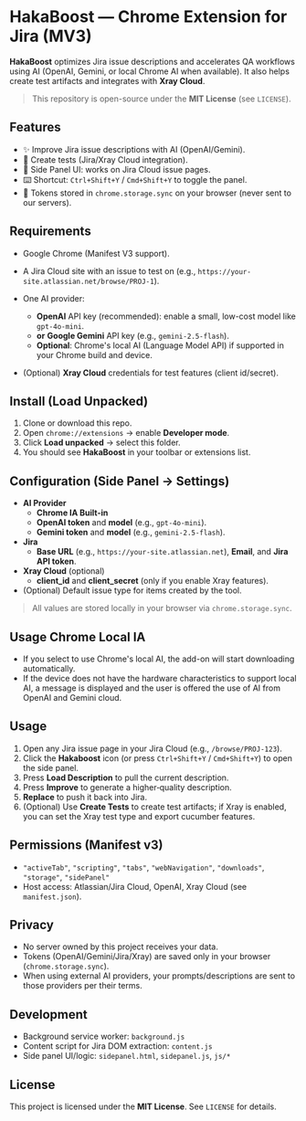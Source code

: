# HakaBoost — Chrome Extension for Jira (MV3)

**HakaBoost** optimizes Jira issue descriptions and accelerates QA workflows using AI (OpenAI, Gemini, or local Chrome AI when available). It also helps create test artifacts and integrates with **Xray Cloud**.

> This repository is open-source under the **MIT License** (see `LICENSE`).

## Features
- ✨ Improve Jira issue descriptions with AI (OpenAI/Gemini).
- 🧪 Create tests (Jira/Xray Cloud integration).
- 🧩 Side Panel UI: works on Jira Cloud issue pages.
- ⌨️ Shortcut: `Ctrl+Shift+Y` / `Cmd+Shift+Y` to toggle the panel.
- 🔐 Tokens stored in `chrome.storage.sync` on your browser (never sent to our servers).

## Requirements
- Google Chrome (Manifest V3 support).
- A Jira Cloud site with an issue to test on (e.g., `https://your-site.atlassian.net/browse/PROJ-1`).
- One AI provider:
  - **OpenAI** API key (recommended): enable a small, low-cost model like `gpt-4o-mini`.
  - **or** **Google Gemini** API key (e.g., `gemini-2.5-flash`).
  - **Optional**: Chrome's local AI (Language Model API) if supported in your Chrome build and device.

- (Optional) **Xray Cloud** credentials for test features (client id/secret).

## Install (Load Unpacked)
1. Clone or download this repo.
2. Open `chrome://extensions` → enable **Developer mode**.
3. Click **Load unpacked** → select this folder.
4. You should see **HakaBoost** in your toolbar or extensions list.

## Configuration (Side Panel → Settings)
- **AI Provider**
  - **Chrome IA Built-in**
  - **OpenAI token** and **model** (e.g., `gpt-4o-mini`).
  - **Gemini token** and **model** (e.g., `gemini-2.5-flash`).
- **Jira**
  - **Base URL** (e.g., `https://your-site.atlassian.net`), **Email**, and **Jira API token**.
- **Xray Cloud** (optional)
  - **client_id** and **client_secret** (only if you enable Xray features).
- (Optional) Default issue type for items created by the tool.

> All values are stored locally in your browser via `chrome.storage.sync`.

## Usage Chrome Local IA
- If you select to use Chrome's local AI, the add-on will start downloading automatically.
- If the device does not have the hardware characteristics to support local AI, a message is displayed and the user is offered the use of AI from OpenAI and Gemini cloud.

## Usage
1. Open any Jira issue page in your Jira Cloud (e.g., `/browse/PROJ-123`).
2. Click the **Hakaboost** icon (or press `Ctrl+Shift+Y` / `Cmd+Shift+Y`) to open the side panel.
3. Press **Load Description** to pull the current description.
4. Press **Improve** to generate a higher‑quality description.
5. **Replace** to push it back into Jira.
6. (Optional) Use **Create Tests** to create test artifacts; if Xray is enabled, you can set the Xray test type and export cucumber features.

## Permissions (Manifest v3)
- `"activeTab"`, `"scripting"`, `"tabs"`, `"webNavigation"`, `"downloads"`, `"storage"`, `"sidePanel"`
- Host access: Atlassian/Jira Cloud, OpenAI, Xray Cloud (see `manifest.json`).

## Privacy
- No server owned by this project receives your data.
- Tokens (OpenAI/Gemini/Jira/Xray) are saved only in your browser (`chrome.storage.sync`).
- When using external AI providers, your prompts/descriptions are sent to those providers per their terms.

## Development
- Background service worker: `background.js`
- Content script for Jira DOM extraction: `content.js`
- Side panel UI/logic: `sidepanel.html`, `sidepanel.js`, `js/*`

## License
This project is licensed under the **MIT License**. See `LICENSE` for details.
